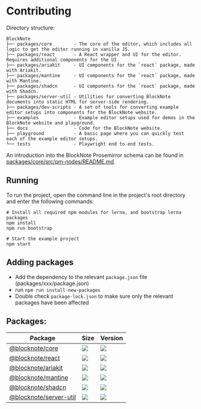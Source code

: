 # Contributing

Directory structure:

```
BlockNote
├── packages/core        - The core of the editor, which includes all logic to get the editor running in vanilla JS.
├── packages/react       - A React wrapper and UI for the editor. Requires additional components for the UI.
├── packages/ariakit     - UI components for the `react` package, made with Ariakit.
├── packages/mantine     - UI components for the `react` package, made with Mantine.
├── packages/shadcn      - UI components for the `react` package, made with Shadcn.
├── packages/server-util - Utilities for converting BlockNote documents into static HTML for server-side rendering.
├── packages/dev-scripts - A set of tools for converting example editor setups into components for the BlockNote website.
├── examples             - Example editor setups used for demos in the BlockNote website and playground.
├── docs                 - Code for the BlockNote website.
├── playground           - A basic page where you can quickly test each of the example editor setups.
└── tests                - Playwright end to end tests.
```

An introduction into the BlockNote Prosemirror schema can be found in [packages/core/src/pm-nodes/README.md](https://github.com/TypeCellOS/BlockNote/blob/main/packages/core/src/pm-nodes/README.md).

## Running

To run the project, open the command line in the project's root directory and enter the following commands:

    # Install all required npm modules for lerna, and bootstrap lerna packages
    npm install
    npm run bootstrap

    # Start the example project
    npm start

## Adding packages

- Add the dependency to the relevant `package.json` file (packages/xxx/package.json)
- run `npm run install-new-packages`
- Double check `package-lock.json` to make sure only the relevant packages have been affected

## Packages:

| Package                                                                                          | Size                                                                                                                                                                                          | Version                                                                                                                                            |
|--------------------------------------------------------------------------------------------------|-----------------------------------------------------------------------------------------------------------------------------------------------------------------------------------------------|----------------------------------------------------------------------------------------------------------------------------------------------------|
| [@blocknote/core](https://github.com/TypeCellOS/BlockNote/tree/main/packages/core)               | <a href="https://bundlephobia.com/result?p=@blocknote/core@latest"><img src="https://img.shields.io/bundlephobia/minzip/@blocknote/core?color=%238ab4f8&label=gzip%20size"></a>               | <a href="https://www.npmjs.com/package/@blocknote/core"><img src="https://img.shields.io/npm/v/@blocknote/core.svg?color=%23c1a8e2"></a>           |
| [@blocknote/react](https://github.com/TypeCellOS/BlockNote/tree/main/packages/react)             | <a href="https://bundlephobia.com/result?p=@blocknote/react@latest"><img src="https://img.shields.io/bundlephobia/minzip/@blocknote/react?color=%238ab4f8&label=gzip%20size"></a>             | <a href="https://www.npmjs.com/package/@blocknote/react"><img src="https://img.shields.io/npm/v/@blocknote/react?color=%23c1a8e2"></a>             |
| [@blocknote/ariakit](https://github.com/TypeCellOS/BlockNote/tree/main/packages/ariakit)         | <a href="https://bundlephobia.com/result?p=@blocknote/ariakit@latest"><img src="https://img.shields.io/bundlephobia/minzip/@blocknote/ariakit?color=%238ab4f8&label=gzip%20size"></a>         | <a href="https://www.npmjs.com/package/@blocknote/ariakit"><img src="https://img.shields.io/npm/v/@blocknote/ariakit?color=%23c1a8e2"></a>         |
| [@blocknote/mantine](https://github.com/TypeCellOS/BlockNote/tree/main/packages/mantine)         | <a href="https://bundlephobia.com/result?p=@blocknote/mantine@latest"><img src="https://img.shields.io/bundlephobia/minzip/@blocknote/mantine?color=%238ab4f8&label=gzip%20size"></a>         | <a href="https://www.npmjs.com/package/@blocknote/mantine"><img src="https://img.shields.io/npm/v/@blocknote/mantine?color=%23c1a8e2"></a>         |
| [@blocknote/shadcn](https://github.com/TypeCellOS/BlockNote/tree/main/packages/shadcn)           | <a href="https://bundlephobia.com/result?p=@blocknote/shadcn@latest"><img src="https://img.shields.io/bundlephobia/minzip/@blocknote/shadcn?color=%238ab4f8&label=gzip%20size"></a>           | <a href="https://www.npmjs.com/package/@blocknote/shadcn"><img src="https://img.shields.io/npm/v/@blocknote/shadcn?color=%23c1a8e2"></a>           |
| [@blocknote/server-util](https://github.com/TypeCellOS/BlockNote/tree/main/packages/server-util) | <a href="https://bundlephobia.com/result?p=@blocknote/server-util@latest"><img src="https://img.shields.io/bundlephobia/minzip/@blocknote/server-util?color=%238ab4f8&label=gzip%20size"></a> | <a href="https://www.npmjs.com/package/@blocknote/server-util"><img src="https://img.shields.io/npm/v/@blocknote/server-util?color=%23c1a8e2"></a> |
